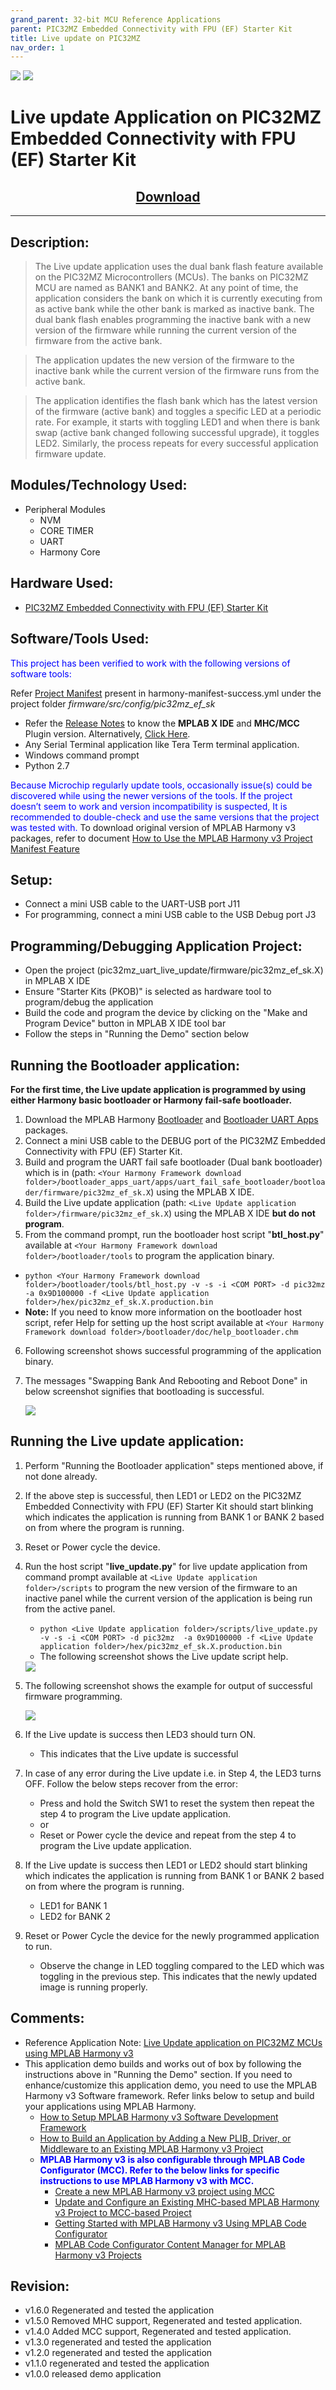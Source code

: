 ```yaml
---
grand_parent: 32-bit MCU Reference Applications
parent: PIC32MZ Embedded Connectivity with FPU (EF) Starter Kit
title: Live update on PIC32MZ
nav_order: 1
---
```

<img src = "images/microchip_logo.png">
<img src = "images/microchip_mplab_harmony_logo_small.png">

# Live update Application on PIC32MZ Embedded Connectivity with FPU (EF) Starter Kit
<h2 align="center"> <a href="https://github.com/Microchip-MPLAB-Harmony/reference_apps/releases/latest/download/pic32mz_uart_live_update.zip" > Download </a> </h2>

-----

## Description:

> The Live update application uses the dual bank flash feature available on the PIC32MZ Microcontrollers (MCUs).
The banks on PIC32MZ MCU are named as BANK1 and BANK2. At any point of time, the application considers the bank on which it is currently executing from as active bank while the other bank is marked as inactive bank. The dual bank flash enables programming the inactive bank with a new version of the firmware while running the current version of the firmware from the active bank.

> The application updates the new version of the firmware to the inactive bank while the current version of the firmware runs from the active bank.

> The application identifies the flash bank which has the latest version of the firmware (active bank) and toggles a specific LED at a periodic rate. For example, it starts with toggling LED1 and when there is bank swap (active bank changed following successful upgrade), it toggles LED2. Similarly, the process repeats for every successful application firmware update.

## Modules/Technology Used:

- Peripheral Modules
	- NVM
	- CORE TIMER
	- UART
	- Harmony Core

## Hardware Used:

- [PIC32MZ Embedded Connectivity with FPU (EF) Starter Kit ](https://www.microchip.com/Developmenttools/ProductDetails/Dm320007)

## Software/Tools Used:
<span style="color:blue"> This project has been verified to work with the following versions of software tools:</span>  

Refer [Project Manifest](./firmware/src/config/pic32mz_ef_sk/harmony-manifest-success.yml) present in harmony-manifest-success.yml under the project folder *firmware/src/config/pic32mz_ef_sk*  
- Refer the [Release Notes](../../../release_notes.md#development-tools) to know the **MPLAB X IDE** and **MHC/MCC** Plugin version. Alternatively, [Click Here](https://github.com/Microchip-MPLAB-Harmony/reference_apps/blob/master/release_notes.md#development-tools).
- Any Serial Terminal application like Tera Term terminal application.
- Windows command prompt
- Python 2.7

<span style="color:blue"> Because Microchip regularly update tools, occasionally issue(s) could be discovered while using the newer versions of the tools. If the project doesn’t seem to work and version incompatibility is suspected, It is recommended to double-check and use the same versions that the project was tested with. </span> To download original version of MPLAB Harmony v3 packages, refer to document [How to Use the MPLAB Harmony v3 Project Manifest Feature](https://ww1.microchip.com/downloads/en/DeviceDoc/How-to-Use-the-MPLAB-Harmony-v3-Project-Manifest-Feature-DS90003305.pdf)

## Setup:
- Connect a mini USB cable to the UART-USB port J11
- For programming, connect a mini USB cable to the USB Debug port J3

## Programming/Debugging Application Project:
- Open the project (pic32mz_uart_live_update/firmware/pic32mz_ef_sk.X) in MPLAB X IDE
- Ensure "Starter Kits (PKOB)" is selected as hardware tool to program/debug the application
- Build the code and program the device by clicking on the "Make and Program Device" button in MPLAB X IDE tool bar
- Follow the steps in "Running the Demo" section below

## Running the Bootloader application:

**For the first time, the Live update application is programmed by using either Harmony basic bootloader or Harmony fail-safe bootloader.**

1. Download the MPLAB Harmony [Bootloader](https://github.com/Microchip-MPLAB-Harmony/bootloader) and [Bootloader UART Apps](https://github.com/Microchip-MPLAB-Harmony/bootloader_apps_uart) packages.
2. Connect a mini USB cable to the DEBUG port of the PIC32MZ Embedded Connectivity with FPU (EF) Starter Kit.
3. Build and program the UART fail safe bootloader (Dual bank bootloader) which is in (path: `<Your Harmony Framework download folder>/bootloader_apps_uart/apps/uart_fail_safe_bootloader/bootloader/firmware/pic32mz_ef_sk.X`) using the MPLAB X IDE.
4. Build the Live update application (path: `<Live Update application folder>/firmware/pic32mz_ef_sk.X`) using the MPLAB X IDE **but do not program**.
5. From the command prompt, run the bootloader host script "**btl_host.py**" available at `<Your Harmony Framework download folder>/bootloader/tools` to program the application binary.
 - `python <Your Harmony Framework download folder>/bootloader/tools/btl_host.py -v -s -i <COM PORT> -d pic32mz  -a 0x9D100000 -f <Live Update application folder>/hex/pic32mz_ef_sk.X.production.bin`
  - **Note:** If you need to know more information on the bootloader host script, refer Help for setting up the host script available at `<Your Harmony Framework download folder>/bootloader/doc/help_bootloader.chm`
6. Following screenshot shows successful programming of the application binary.
7. The messages "Swapping Bank And Rebooting and Reboot Done" in below screenshot signifies that bootloading is successful.

    <img src = "images/bootloaderscript_result.png" >

## Running the Live update application:
1. Perform "Running the Bootloader application" steps mentioned above, if not done already.
2. If the above step is successful, then LED1 or LED2 on the PIC32MZ Embedded Connectivity with FPU (EF) Starter Kit should start blinking which indicates the application is running from BANK 1 or BANK 2 based on from where the program is running.
3. Reset or Power cycle the device.
4. Run the host script "**live_update.py**" for live update application from command prompt available at `<Live Update application folder>/scripts` to program the new version of the firmware to an inactive panel while the current version of the application is being run from the active panel.
   - `python <Live Update application folder>/scripts/live_update.py -v -s -i <COM PORT> -d pic32mz  -a 0x9D100000 -f <Live Update application folder>/hex/pic32mz_ef_sk.X.production.bin`
   - The following screenshot shows the Live update script help.

    <img src = "images/bootloaderscript_help.png" >

5. The following screenshot shows the example for output of successful firmware programming.

    <img src = "images/liveupdatescrip_result.png" >

6. If the Live update is success then LED3 should turn ON.
   * This indicates that the Live update is successful
7. In case of any error during the Live update i.e. in Step 4, the LED3 turns OFF. Follow the below steps recover from the error:
   * Press and hold the Switch SW1 to reset the system then repeat the step 4 to program the Live update application.
   * or
   * Reset or Power cycle the device and repeat from the step 4 to program the Live update application.
8. If the Live update is success then LED1 or LED2 should start blinking which indicates the application is running from BANK 1 or BANK 2 based on from where the program is running.
   * LED1 for BANK 1
   * LED2 for BANK 2
9. Reset or Power Cycle the device for the newly programmed application to run.
   * Observe the change in LED toggling compared to the LED which was toggling in the previous step. This indicates that the newly updated image is running properly.

## Comments:
- Reference Application Note: [Live Update application on PIC32MZ MCUs using MPLAB Harmony v3](http://ww1.microchip.com/downloads/en/Appnotes/Live_Update_Application_on_PIC32MZ_MCUs_Using_MPLAB_Harmonyv3_DS00003703A.pdf)
- This application demo builds and works out of box by following the instructions above in "Running the Demo" section. If you need to enhance/customize this application demo, you need to use the MPLAB Harmony v3 Software framework. Refer links below to setup and build your applications using MPLAB Harmony.
	- [How to Setup MPLAB Harmony v3 Software Development Framework](https://ww1.microchip.com/downloads/en/DeviceDoc/How_to_Setup_MPLAB_%20Harmony_v3_Software_Development_Framework_DS90003232C.pdf)
	- [How to Build an Application by Adding a New PLIB, Driver, or Middleware to an Existing MPLAB Harmony v3 Project](http://ww1.microchip.com/downloads/en/DeviceDoc/How_to_Build_Application_Adding_PLIB_%20Driver_or_Middleware%20_to_MPLAB_Harmony_v3Project_DS90003253A.pdf)
	- <span style="color:blue"> **MPLAB Harmony v3 is also configurable through MPLAB Code Configurator (MCC). Refer to the below links for specific instructions to use MPLAB Harmony v3 with MCC.**</span>
		- [Create a new MPLAB Harmony v3 project using MCC](https://microchipdeveloper.com/harmony3:getting-started-training-module-using-mcc)
		- [Update and Configure an Existing MHC-based MPLAB Harmony v3 Project to MCC-based Project](https://microchipdeveloper.com/harmony3:update-and-configure-existing-mhc-proj-to-mcc-proj)
		- [Getting Started with MPLAB Harmony v3 Using MPLAB Code Configurator](https://www.youtube.com/watch?v=KdhltTWaDp0)
		- [MPLAB Code Configurator Content Manager for MPLAB Harmony v3 Projects](https://www.youtube.com/watch?v=PRewTzrI3iE)	

## Revision:
- v1.6.0 Regenerated and tested the application
- v1.5.0 Removed MHC support, Regenerated and tested application.
- v1.4.0 Added MCC support, Regenerated and tested application.
- v1.3.0 regenerated and tested the application
- v1.2.0 regenerated and tested the application
- v1.1.0 regenerated and tested the application
- v1.0.0 released demo application
